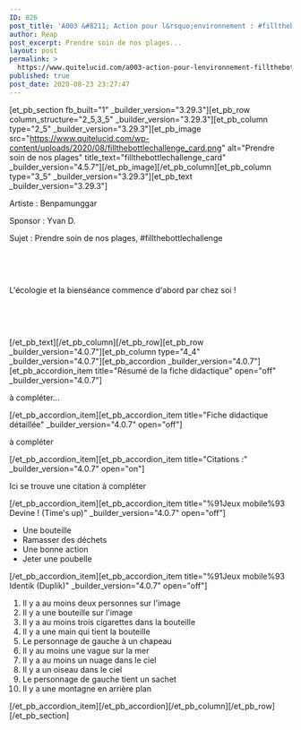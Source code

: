 ```yaml
---
ID: 826
post_title: 'A003 &#8211; Action pour l&rsquo;environnement : #fillthebottlechallenge'
author: Reap
post_excerpt: Prendre soin de nos plages...
layout: post
permalink: >
  https://www.quitelucid.com/a003-action-pour-lenvironnement-fillthebottlechallenge/
published: true
post_date: 2020-08-23 23:27:47
---
```

[et_pb_section fb_built="1" _builder_version="3.29.3"][et_pb_row column_structure="2_5,3_5" _builder_version="3.29.3"][et_pb_column type="2_5" _builder_version="3.29.3"][et_pb_image src="https://www.quitelucid.com/wp-content/uploads/2020/08/fillthebottlechallenge_card.png" alt="Prendre soin de nos plages" title_text="fillthebottlechallenge_card" _builder_version="4.5.7"][/et_pb_image][/et_pb_column][et_pb_column type="3_5" _builder_version="3.29.3"][et_pb_text _builder_version="3.29.3"]<p>Artiste : Benpamunggar</p>
<p>Sponsor : Yvan D.</p>
<p>Sujet : <span>Prendre soin de nos plages, #fillthebottlechallenge</span></p>
<p>&nbsp;</p>
<p>&nbsp;</p>
<p>L'écologie et la bienséance commence d'abord par chez soi !</p>
<p>&nbsp;</p>
<p>&nbsp;</p>[/et_pb_text][/et_pb_column][/et_pb_row][et_pb_row _builder_version="4.0.7"][et_pb_column type="4_4" _builder_version="4.0.7"][et_pb_accordion _builder_version="4.0.7"][et_pb_accordion_item title="Résumé de la fiche didactique" open="off" _builder_version="4.0.7"]<p>à compléter...</p>[/et_pb_accordion_item][et_pb_accordion_item title="Fiche didactique détaillée" _builder_version="4.0.7" open="off"]<p>à compléter</p>[/et_pb_accordion_item][et_pb_accordion_item title="Citations :" _builder_version="4.0.7" open="on"]<p>Ici se trouve une citation à compléter</p>[/et_pb_accordion_item][et_pb_accordion_item title="%91Jeux mobile%93 Devine ! (Time's up)" _builder_version="4.0.7" open="off"]<ul>
<li>Une bouteille</li>
<li>Ramasser des déchets</li>
<li>Une bonne action</li>
<li>Jeter une poubelle</li>
</ul>[/et_pb_accordion_item][et_pb_accordion_item title="%91Jeux mobile%93 Identik (Duplik)" _builder_version="4.0.7" open="off"]<ol>
<li>Il y a au moins deux personnes sur l'image</li>
<li>Il y a une bouteille sur l'image</li>
<li>Il y a au moins trois cigarettes dans la bouteille</li>
<li>Il y a une main qui tient la bouteille</li>
<li>Le personnage de gauche à un chapeau</li>
<li>Il y au moins une vague sur la mer</li>
<li>Il y a au moins un nuage dans le ciel</li>
<li>Il y a un oiseau dans le ciel</li>
<li>Le personnage de gauche tient un sachet</li>
<li>Il y a une montagne en arrière plan</li>
</ol>[/et_pb_accordion_item][/et_pb_accordion][/et_pb_column][/et_pb_row][/et_pb_section]